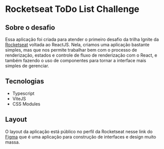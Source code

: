 # Rocketseat ToDo List Challenge

## Sobre o desafio

Essa aplicação foi criada para atender o primeiro desafio da trilha Ignite da [Rocketseat](https://rocketseat.com.br) voltada ao ReactJS. Nela, criamos uma aplicação bastante simples, mas que nos permite trabalhar bem com o processo de renderização, estados e controle de fluxo de renderização com o React, e também fazendo o uso de componentes para tornar a interface mais simples de gerenciar.

## Tecnologias

- Typescript
- ViteJS
- CSS Modules

## Layout

O layout da aplicação está público no perfil da Rocketseat nesse link do [Figma](https://www.figma.com/file/0n0zDN7zbzhRbaEO74Xesx/ToDo-List/duplicate) que é uma aplicação para construção de interfaces e design muito massa.
